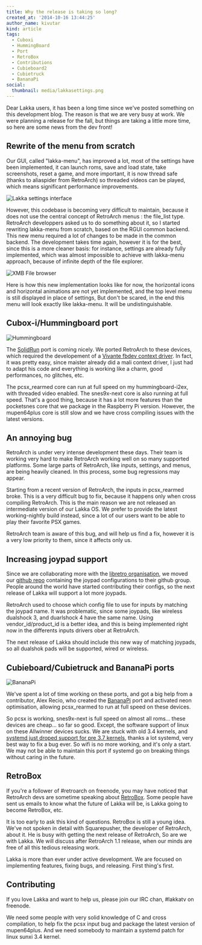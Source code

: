 ```yaml
---
title: Why the release is taking so long?
created_at: '2014-10-16 13:44:25'
author_name: kivutar
kind: article
tags:
  - Cuboxi
  - HummingBoard
  - Port
  - RetroBox
  - Contributions
  - Cubieboard2
  - Cubietruck
  - BananaPi
social:
  thumbnail: media/lakkasettings.png
---
```


Dear Lakka users, it has been a long time since we've posted something on this development blog. The reason is that we are very busy at work. We were planning a release for the fall, but things are taking a little more time, so here are some news from the dev front!

## Rewrite of the menu from scratch

Our GUI, called "lakka-menu", has improved a lot, most of the settings have been implemented, it can launch roms, save and load state, take screenshots, reset a game, and more important, it is now thread safe (thanks to aliaspider from RetroArch) so threaded videos can be played, which means significant performance improvements.

![Lakka settings interface](media/lakkasettings.png)

However, this codebase is becoming very difficult to maintain, because it does not use the central concept of RetroArch menus : the file_list type. RetroArch developpers asked us to do something about it, so I started rewriting lakka-menu from scratch, based on the RGUI common backend. This new menu required a lot of changes to be made in the common backend. The development takes time again, however it is for the best, since this is a more cleaner basis: for instance, settings are already fully implemented, which was almost impossible to achieve with lakka-menu approach, because of infinite depth of the file explorer.

![XMB File browser](media/xmb.png)

Here is how this new implementation looks like for now, the horizontal icons and horizontal animations are not yet implemented, and the top level menu is still displayed in place of settings, But don't be scared, in the end this menu will look exactly like lakka-menu. It will be undistinguishable.

## Cubox-i/Hummingboard port

![Hummingboard](media/hummingboard.jpg)

The [SolidRun](http://www.solid-run.com) port is coming nicely. We ported RetroArch to these devices, which required the developement of a [Vivante fbdev context driver](https://github.com/libretro/RetroArch/blob/master/gfx/context/vivante_fbdev_ctx.c). In fact, it was pretty easy, since maister already did a mali context driver, I just had to adapt his code and everything is working like a charm, good performances, no glitches, etc.

The pcsx_rearmed core can run at full speed on my hummingboard-i2ex, with threaded video enabled. The snes9x-next core is also running at full speed. That's a good thing, because it has a lot more features than the pocketsnes core that we package in the Raspberry Pi version. However, the mupen64plus core is still slow and we have cross compiling issues with the latest versions.

## An annoying bug

RetroArch is under very intense development these days. Their team is working very hard to make RetroArch working well on so many supported platforms. Some large parts of RetroArch, like inputs, settings, and menus, are being heavily cleaned. In this process, some bug regressions may appear.

Starting from a recent version of RetroArch, the inputs in pcsx_rearmed broke. This is a very difficult bug to fix, because it happens only when cross compiling RetroArch. This is the main reason we are not released an intermediate version of our Lakka OS. We prefer to provide the latest working-nightly build instead, since a lot of our users want to be able to play their favorite PSX games.

RetroArch team is aware of this bug, and will help us find a fix, however it is a very low priority to them, since it affects only us.

## Increasing joypad support

Since we are collaborating more with the [libretro organisation](https://github.com/libretro), we moved our [github repo](https://github.com/libretro/retroarch-joypad-autoconfig) containing the joypad configurations to their github group. People around the world have started contributing their configs, so the next release of Lakka will support a lot more joypads.

RetroArch used to choose which config file to use for inputs by matching the joypad name. It was problematic, since some joypads, like wireless dualshock 3, and duarlshock 4 have the same name. Using vendor_id/product_id is a better idea, and this is being implemented right now in the differents inputs drivers ober at RetroArch.

The next release of Lakka should include this new way of matching joypads, so all dualshok pads will be supported, wired or wireless.

## Cubieboard/Cubietruck and BananaPi ports

![BananaPi](media/bananapi.jpg)

We've spent a lot of time working on these ports, and got a big help from a contributor, Alex Recio, who created the [BananaPi](http://www.bananapi.org) port and activated neon optimisation, allowing pcsx_rearmed to run at full speed on these devices.

So pcsx is working, snes9x-next is full speed on almost all roms... these devices are cheap... so far so good. Except, the software support of linux on these Allwinner devices sucks. We are stuck with old 3.4 kernels, and [systemd just droped support for pre 3.7 kernels](https://www.mail-archive.com/systemd-devel@lists.freedesktop.org/msg22454.html), thanks a lot systemd, very best way to fix a bug ever. So wifi is no more working, and it's only a start. We may not be able to maintain this port if systemd go on breaking things without caring in the future.

## RetroBox

If you're a follower of #retroarch on freenode, you may have noticed that RetroArch devs are sometime speaking about [RetroBox](http://www.libretro.com/index.php/after-retroarch-v1-1-retrobox/). Some people have sent us emails to know what the future of Lakka will be, is Lakka going to become RetroBox, etc.

It is too early to ask this kind of questions. RetroBox is still a young idea. We've not spoken in detail with Squarepusher, the developer of RetroArch, about it. He is busy with getting the next release of RetroArch, So are we with Lakka. We will discuss after RetroArch 1.1 release, when our minds are free of all this tedious releasing work.

Lakka is more than ever under active development. We are focused on implementing features, fixing bugs, and releasing. First thing's first.

## Contributing

If you love Lakka and want to help us, please join our IRC chan, #lakkatv on freenode.

We need some people with very solid knowledge of C and cross compilation, to help fix the pcsx input bug and package the latest version of mupen64plus. And we need somebody to maintain a systemd patch for linux sunxi 3.4 kernel.

